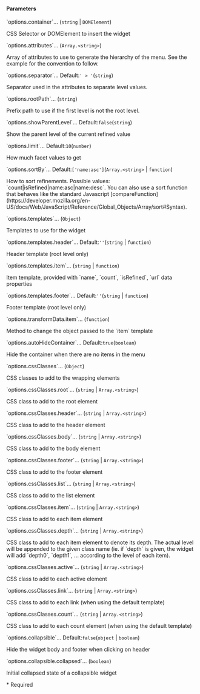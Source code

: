 <h4 class="no-toc">Parameters</h4>
<p class="attr-name">
<span class='attr-required'>`options.container`<span class="show-description">…</span></span>
  <span class="attr-infos">(<code>string</code> &#124; <code>DOMElement</code>)</span>
</p>
<p class="attr-description">CSS Selector or DOMElement to insert the widget</p>
<p class="attr-name">
<span class='attr-required'>`options.attributes`<span class="show-description">…</span></span>
  <span class="attr-infos">(<code>Array.&lt;string&gt;</code>)</span>
</p>
<p class="attr-description">Array of attributes to use to generate the hierarchy of the menu. See the example for the convention to follow.</p>
<p class="attr-name">
<span class='attr-optional'>`options.separator`<span class="show-description">…</span></span>
  <span class="attr-infos">Default:<code class="attr-default">&#x27; &gt; &#x27;</code>(<code>string</code>)</span>
</p>
<p class="attr-description">Separator used in the attributes to separate level values.</p>
<p class="attr-name">
<span class='attr-optional'>`options.rootPath`<span class="show-description">…</span></span>
  <span class="attr-infos">(<code>string</code>)</span>
</p>
<p class="attr-description">Prefix path to use if the first level is not the root level.</p>
<p class="attr-name">
<span class='attr-optional'>`options.showParentLevel`<span class="show-description">…</span></span>
  <span class="attr-infos">Default:<code class="attr-default">false</code>(<code>string</code>)</span>
</p>
<p class="attr-description">Show the parent level of the current refined value</p>
<p class="attr-name">
<span class='attr-optional'>`options.limit`<span class="show-description">…</span></span>
  <span class="attr-infos">Default:<code class="attr-default">10</code>(<code>number</code>)</span>
</p>
<p class="attr-description">How much facet values to get</p>
<p class="attr-name">
<span class='attr-optional'>`options.sortBy`<span class="show-description">…</span></span>
  <span class="attr-infos">Default:<code class="attr-default">[&#x27;name:asc&#x27;]</code>(<code>Array.&lt;string&gt;</code> &#124; <code>function</code>)</span>
</p>
<p class="attr-description">How to sort refinements. Possible values: `count|isRefined|name:asc|name:desc`.   You can also use a sort function that behaves like the standard Javascript [compareFunction](https://developer.mozilla.org/en-US/docs/Web/JavaScript/Reference/Global_Objects/Array/sort#Syntax).</p>
<p class="attr-name">
<span class='attr-optional'>`options.templates`<span class="show-description">…</span></span>
  <span class="attr-infos">(<code>Object</code>)</span>
</p>
<p class="attr-description">Templates to use for the widget</p>
<p class="attr-name">
<span class='attr-optional'>`options.templates.header`<span class="show-description">…</span></span>
  <span class="attr-infos">Default:<code class="attr-default">&#x27;&#x27;</code>(<code>string</code> &#124; <code>function</code>)</span>
</p>
<p class="attr-description">Header template (root level only)</p>
<p class="attr-name">
<span class='attr-optional'>`options.templates.item`<span class="show-description">…</span></span>
  <span class="attr-infos">(<code>string</code> &#124; <code>function</code>)</span>
</p>
<p class="attr-description">Item template, provided with `name`, `count`, `isRefined`, `url` data properties</p>
<p class="attr-name">
<span class='attr-optional'>`options.templates.footer`<span class="show-description">…</span></span>
  <span class="attr-infos">Default:<code class="attr-default">&#x27;&#x27;</code>(<code>string</code> &#124; <code>function</code>)</span>
</p>
<p class="attr-description">Footer template (root level only)</p>
<p class="attr-name">
<span class='attr-optional'>`options.transformData.item`<span class="show-description">…</span></span>
  <span class="attr-infos">(<code>function</code>)</span>
</p>
<p class="attr-description">Method to change the object passed to the `item` template</p>
<p class="attr-name">
<span class='attr-optional'>`options.autoHideContainer`<span class="show-description">…</span></span>
  <span class="attr-infos">Default:<code class="attr-default">true</code>(<code>boolean</code>)</span>
</p>
<p class="attr-description">Hide the container when there are no items in the menu</p>
<p class="attr-name">
<span class='attr-optional'>`options.cssClasses`<span class="show-description">…</span></span>
  <span class="attr-infos">(<code>Object</code>)</span>
</p>
<p class="attr-description">CSS classes to add to the wrapping elements</p>
<p class="attr-name">
<span class='attr-optional'>`options.cssClasses.root`<span class="show-description">…</span></span>
  <span class="attr-infos">(<code>string</code> &#124; <code>Array.&lt;string&gt;</code>)</span>
</p>
<p class="attr-description">CSS class to add to the root element</p>
<p class="attr-name">
<span class='attr-optional'>`options.cssClasses.header`<span class="show-description">…</span></span>
  <span class="attr-infos">(<code>string</code> &#124; <code>Array.&lt;string&gt;</code>)</span>
</p>
<p class="attr-description">CSS class to add to the header element</p>
<p class="attr-name">
<span class='attr-optional'>`options.cssClasses.body`<span class="show-description">…</span></span>
  <span class="attr-infos">(<code>string</code> &#124; <code>Array.&lt;string&gt;</code>)</span>
</p>
<p class="attr-description">CSS class to add to the body element</p>
<p class="attr-name">
<span class='attr-optional'>`options.cssClasses.footer`<span class="show-description">…</span></span>
  <span class="attr-infos">(<code>string</code> &#124; <code>Array.&lt;string&gt;</code>)</span>
</p>
<p class="attr-description">CSS class to add to the footer element</p>
<p class="attr-name">
<span class='attr-optional'>`options.cssClasses.list`<span class="show-description">…</span></span>
  <span class="attr-infos">(<code>string</code> &#124; <code>Array.&lt;string&gt;</code>)</span>
</p>
<p class="attr-description">CSS class to add to the list element</p>
<p class="attr-name">
<span class='attr-optional'>`options.cssClasses.item`<span class="show-description">…</span></span>
  <span class="attr-infos">(<code>string</code> &#124; <code>Array.&lt;string&gt;</code>)</span>
</p>
<p class="attr-description">CSS class to add to each item element</p>
<p class="attr-name">
<span class='attr-optional'>`options.cssClasses.depth`<span class="show-description">…</span></span>
  <span class="attr-infos">(<code>string</code> &#124; <code>Array.&lt;string&gt;</code>)</span>
</p>
<p class="attr-description">CSS class to add to each item element to denote its depth. The actual level will be appended to the given class name (ie. if `depth` is given, the widget will add `depth0`, `depth1`, ... according to the level of each item).</p>
<p class="attr-name">
<span class='attr-optional'>`options.cssClasses.active`<span class="show-description">…</span></span>
  <span class="attr-infos">(<code>string</code> &#124; <code>Array.&lt;string&gt;</code>)</span>
</p>
<p class="attr-description">CSS class to add to each active element</p>
<p class="attr-name">
<span class='attr-optional'>`options.cssClasses.link`<span class="show-description">…</span></span>
  <span class="attr-infos">(<code>string</code> &#124; <code>Array.&lt;string&gt;</code>)</span>
</p>
<p class="attr-description">CSS class to add to each link (when using the default template)</p>
<p class="attr-name">
<span class='attr-optional'>`options.cssClasses.count`<span class="show-description">…</span></span>
  <span class="attr-infos">(<code>string</code> &#124; <code>Array.&lt;string&gt;</code>)</span>
</p>
<p class="attr-description">CSS class to add to each count element (when using the default template)</p>
<p class="attr-name">
<span class='attr-optional'>`options.collapsible`<span class="show-description">…</span></span>
  <span class="attr-infos">Default:<code class="attr-default">false</code>(<code>object</code> &#124; <code>boolean</code>)</span>
</p>
<p class="attr-description">Hide the widget body and footer when clicking on header</p>
<p class="attr-name">
<span class='attr-optional'>`options.collapsible.collapsed`<span class="show-description">…</span></span>
  <span class="attr-infos">(<code>boolean</code>)</span>
</p>
<p class="attr-description">Initial collapsed state of a collapsible widget</p>

<p class="attr-legend">* <span>Required</span></p>
